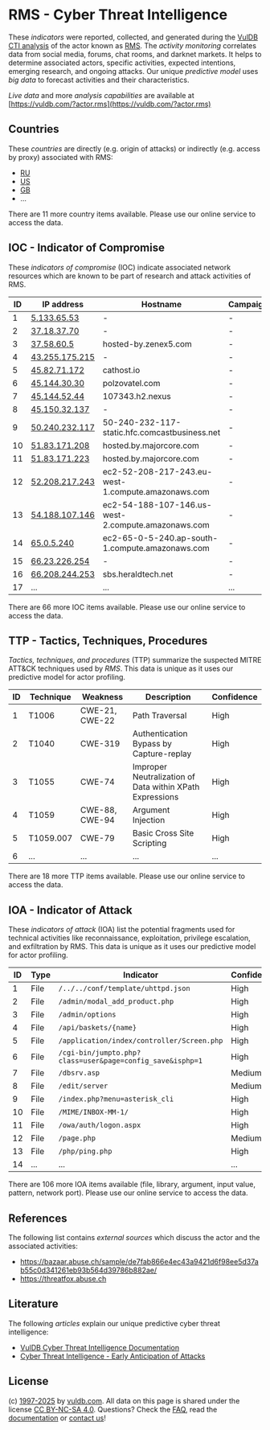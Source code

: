 # RMS - Cyber Threat Intelligence

These _indicators_ were reported, collected, and generated during the [VulDB CTI analysis](https://vuldb.com/?kb.cti) of the actor known as [RMS](https://vuldb.com/?actor.rms). The _activity monitoring_ correlates data from social media, forums, chat rooms, and darknet markets. It helps to determine associated actors, specific activities, expected intentions, emerging research, and ongoing attacks. Our unique _predictive model_ uses _big data_ to forecast activities and their characteristics.

_Live data_ and more _analysis capabilities_ are available at [https://vuldb.com/?actor.rms](https://vuldb.com/?actor.rms)

## Countries

These _countries_ are directly (e.g. origin of attacks) or indirectly (e.g. access by proxy) associated with RMS:

* [RU](https://vuldb.com/?country.ru)
* [US](https://vuldb.com/?country.us)
* [GB](https://vuldb.com/?country.gb)
* ...

There are 11 more country items available. Please use our online service to access the data.

## IOC - Indicator of Compromise

These _indicators of compromise_ (IOC) indicate associated network resources which are known to be part of research and attack activities of RMS.

ID | IP address | Hostname | Campaign | Confidence
-- | ---------- | -------- | -------- | ----------
1 | [5.133.65.53](https://vuldb.com/?ip.5.133.65.53) | - | - | High
2 | [37.18.37.70](https://vuldb.com/?ip.37.18.37.70) | - | - | High
3 | [37.58.60.5](https://vuldb.com/?ip.37.58.60.5) | hosted-by.zenex5.com | - | High
4 | [43.255.175.215](https://vuldb.com/?ip.43.255.175.215) | - | - | High
5 | [45.82.71.172](https://vuldb.com/?ip.45.82.71.172) | cathost.io | - | High
6 | [45.144.30.30](https://vuldb.com/?ip.45.144.30.30) | polzovatel.com | - | High
7 | [45.144.52.44](https://vuldb.com/?ip.45.144.52.44) | 107343.h2.nexus | - | High
8 | [45.150.32.137](https://vuldb.com/?ip.45.150.32.137) | - | - | High
9 | [50.240.232.117](https://vuldb.com/?ip.50.240.232.117) | 50-240-232-117-static.hfc.comcastbusiness.net | - | High
10 | [51.83.171.208](https://vuldb.com/?ip.51.83.171.208) | hosted.by.majorcore.com | - | High
11 | [51.83.171.223](https://vuldb.com/?ip.51.83.171.223) | hosted.by.majorcore.com | - | High
12 | [52.208.217.243](https://vuldb.com/?ip.52.208.217.243) | ec2-52-208-217-243.eu-west-1.compute.amazonaws.com | - | Medium
13 | [54.188.107.146](https://vuldb.com/?ip.54.188.107.146) | ec2-54-188-107-146.us-west-2.compute.amazonaws.com | - | Medium
14 | [65.0.5.240](https://vuldb.com/?ip.65.0.5.240) | ec2-65-0-5-240.ap-south-1.compute.amazonaws.com | - | Medium
15 | [66.23.226.254](https://vuldb.com/?ip.66.23.226.254) | - | - | High
16 | [66.208.244.253](https://vuldb.com/?ip.66.208.244.253) | sbs.heraldtech.net | - | High
17 | ... | ... | ... | ...

There are 66 more IOC items available. Please use our online service to access the data.

## TTP - Tactics, Techniques, Procedures

_Tactics, techniques, and procedures_ (TTP) summarize the suspected MITRE ATT&CK techniques used by _RMS_. This data is unique as it uses our predictive model for actor profiling.

ID | Technique | Weakness | Description | Confidence
-- | --------- | -------- | ----------- | ----------
1 | T1006 | CWE-21, CWE-22 | Path Traversal | High
2 | T1040 | CWE-319 | Authentication Bypass by Capture-replay | High
3 | T1055 | CWE-74 | Improper Neutralization of Data within XPath Expressions | High
4 | T1059 | CWE-88, CWE-94 | Argument Injection | High
5 | T1059.007 | CWE-79 | Basic Cross Site Scripting | High
6 | ... | ... | ... | ...

There are 18 more TTP items available. Please use our online service to access the data.

## IOA - Indicator of Attack

These _indicators of attack_ (IOA) list the potential fragments used for technical activities like reconnaissance, exploitation, privilege escalation, and exfiltration by RMS. This data is unique as it uses our predictive model for actor profiling.

ID | Type | Indicator | Confidence
-- | ---- | --------- | ----------
1 | File | `/../../conf/template/uhttpd.json` | High
2 | File | `/admin/modal_add_product.php` | High
3 | File | `/admin/options` | High
4 | File | `/api/baskets/{name}` | High
5 | File | `/application/index/controller/Screen.php` | High
6 | File | `/cgi-bin/jumpto.php?class=user&page=config_save&isphp=1` | High
7 | File | `/dbsrv.asp` | Medium
8 | File | `/edit/server` | Medium
9 | File | `/index.php?menu=asterisk_cli` | High
10 | File | `/MIME/INBOX-MM-1/` | High
11 | File | `/owa/auth/logon.aspx` | High
12 | File | `/page.php` | Medium
13 | File | `/php/ping.php` | High
14 | ... | ... | ...

There are 106 more IOA items available (file, library, argument, input value, pattern, network port). Please use our online service to access the data.

## References

The following list contains _external sources_ which discuss the actor and the associated activities:

* https://bazaar.abuse.ch/sample/de7fab866e4ec43a9421d6f98ee5d37ab55c0d341261eb93b564d39786b882ae/
* https://threatfox.abuse.ch

## Literature

The following _articles_ explain our unique predictive cyber threat intelligence:

* [VulDB Cyber Threat Intelligence Documentation](https://vuldb.com/?kb.cti)
* [Cyber Threat Intelligence - Early Anticipation of Attacks](https://www.scip.ch/en/?labs.20201022)

## License

(c) [1997-2025](https://vuldb.com/?kb.changelog) by [vuldb.com](https://vuldb.com/?kb.about). All data on this page is shared under the license [CC BY-NC-SA 4.0](https://creativecommons.org/licenses/by-nc-sa/4.0/). Questions? Check the [FAQ](https://vuldb.com/?kb.faq), read the [documentation](https://vuldb.com/?kb) or [contact us](https://vuldb.com/?contact)!
